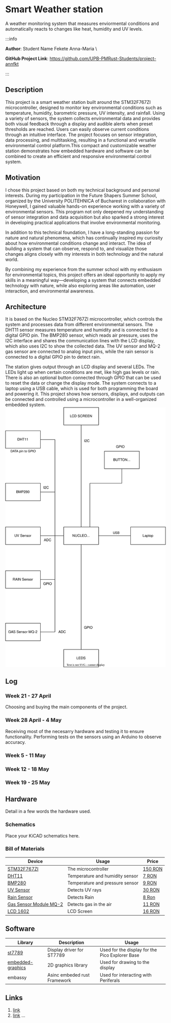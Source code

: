 # Smart Weather station
A weather monitoring system that measures enviormental conditions  and automatically reacts to changes like heat, humidity and UV levels.

:::info 

**Author**: Student Name Fekete Anna-Maria \

**GitHub Project Link**: https://github.com/UPB-PMRust-Students/project-annfkt

:::

## Description

This project is a smart weather station built around the STM32F767ZI microcontroller, designed to monitor key environmental conditions such as temperature, humidity, barometric pressure, UV intensity, and rainfall. Using a variety of sensors, the system collects environmental data and provides both visual feedback through a display and audible alerts when preset thresholds are reached. Users can easily observe current conditions through an intuitive interface. The project focuses on sensor integration, data processing, and multitasking, resulting in a functional and versatile environmental control platform.This compact and customizable weather station demonstrates how embedded hardware and software can be combined to create an efficient and responsive environmental control system.

## Motivation

I chose this project based on both my technical background and personal interests. During my participation in the Future Shapers Summer School, organized by the University POLITEHNICA of Bucharest in collaboration with Honeywell, I gained valuable hands-on experience working with a variety of environmental sensors. This program not only deepened my understanding of sensor integration and data acquisition but also sparked a strong interest in developing practical applications that involve environmental monitoring.

In addition to this technical foundation, I have a long-standing passion for nature and natural phenomena, which has continually inspired my curiosity about how environmental conditions change and interact. The idea of building a system that can observe, respond to, and visualize those changes aligns closely with my interests in both technology and the natural world.

By combining my experience from the summer school with my enthusiasm for environmental topics, this project offers an ideal opportunity to apply my skills in a meaningful way—developing a system that connects embedded technology with nature, while also exploring areas like automation, user interaction, and environmental awareness.

## Architecture 

It is based on the Nucleo STM32F767ZI microcontroller, which controls the system and processes data from different environmental sensors. The DHT11 sensor measures temperature and humidity and is connected to a digital GPIO pin. The BMP280 sensor, which reads air pressure, uses the I2C interface and shares the communication lines with the LCD display, which also uses I2C to show the collected data. The UV sensor and MQ-2 gas sensor are connected to analog input pins, while the rain sensor is connected to a digital GPIO pin to detect rain.

The station gives output through an LCD display and several LEDs. The LEDs light up when certain conditions are met, like high gas levels or rain. There is also an optional button connected through GPIO that can be used to reset the data or change the display mode. The system connects to a laptop using a USB cable, which is used for both programming the board and powering it. This project shows how sensors, displays, and outputs can be connected and controlled using a microcontroller in a well-organized embedded system.
![Schematic Diagram](Diagram.svg)
## Log

<!-- write your progress here every week -->

### Week 21 - 27 April
Choosing and buying the main components of the project.

### Week 28 April - 4 May
Receiving  most of the necesarry hardware and testing it to ensure functionality.
Performing tests on the sensors using an Arduino to observe accuracy.

### Week 5 - 11 May

### Week 12 - 18 May

### Week 19 - 25 May

## Hardware

Detail in a few words the hardware used.

### Schematics

Place your KiCAD schematics here.

### Bill of Materials

<!-- Fill out this table with all the hardware components that you might need.

The format is 
```
| [Device](link://to/device) | This is used ... | [price](link://to/store) |

```

-->

| Device | Usage | Price |
|--------|--------|-------|
| [STM32F767ZI](https://community.st.com/t5/stm32-mcus-products/getting-started-with-stm32f767zi/td-p/393384) | The microcontroller | [150 RON](https://www.tme.eu/ro/details/nucleo-l496zg/kituri-de-dezvoltare-stm/stmicroelectronics/?brutto=1&currency=RON&utm_source=google&utm_medium=cpc&utm_campaign=RUMUNIA%20%5BPLA%5D%20CSS&gad_source=1&gad_campaignid=10591401989&gbraid=0AAAAADyylhJslZBEB_0nbud_bTPnF0Cr7&gclid=Cj0KCQjw_dbABhC5ARIsAAh2Z-T7umUOvDhnYLHLi6mAC9NWR94C_WWwn-O-1GjxfoASqPme8mpvBOcaAheeEALw_wcB) |
|[DHT11](https://randomnerdtutorials.com/esp32-dht11-dht22-temperature-humidity-sensor-arduino-ide/)|Temperature and humidity sensor|[7 RON](https://www.bitmi.ro/modul-senzor-de-temperatura-si-umiditate-dht11-compatibil-arduino-10393.html?gad_source=1&gad_campaignid=21312430054&gbraid=0AAAAADLag-l9sLX5JFk2SUW07oJY9cwkP&gclid=Cj0KCQjw_dbABhC5ARIsAAh2Z-SEj5EVdTPHdqKYIvsgy2Yz_DyTOI8Zq8XX5cPLcJB31AZycjcqdnoaAoS9EALw_wcB)|
|[BMP280](https://www.youtube.com/watch?v=8nPW7nZEMiA)|Temperature and pressure sensor|[9 RON](https://sigmanortec.ro/modul-presiune-temperatura-si-umiditate-bmp280-5v?SubmitCurrency=1&id_currency=2&gad_source=1&gad_campaignid=22174019478&gbraid=0AAAAAC3W72NKFDYwdfyTTpSdW2LkNtz2F&gclid=Cj0KCQjw_dbABhC5ARIsAAh2Z-QAfzGGx1iYgA6aDzzKQEfz8v_HAdNXpbOv6NtgQyOdE76V_kryGzYaAiMfEALw_wcB)|
|[UV Sensor](https://www.youtube.com/watch?v=vJct0vD6WWg)|Detects UV rays|[30 RON](https://sigmanortec.ro/Senzor-UV-p135396936?SubmitCurrency=1&id_currency=2&gad_source=1&gad_campaignid=22174019478&gbraid=0AAAAAC3W72NKFDYwdfyTTpSdW2LkNtz2F&gclid=Cj0KCQjw_dbABhC5ARIsAAh2Z-R-x7NfHpjRiFCjC3kZh7JzyKZVfzkdEG79hsjOL4drh9XUx20E8WsaAm0MEALw_wcB)|
|[Rain Sensor](https://www.youtube.com/watch?v=p6Td_d9ItFE)|Detects Rain|[8 Ron](https://sigmanortec.ro/Modul-senzor-ploaie-p126182467)|
|[Gas Sensor Module MQ-2](https://www.youtube.com/watch?v=SJV51kScJLg)|Detects gas in the air|[11 RON](https://www.optimusdigital.ro/ro/senzori-de-gaze/107-modul-senzor-gas-mq-2.html)|
|[LCD 1602](https://www.youtube.com/watch?app=desktop&v=g9P9tFjDsCk)|LCD Screen|[16 RON](https://www.optimusdigital.ro/ro/optoelectronice-lcd-uri/2894-lcd-cu-interfata-i2c-si-backlight-albastru.html?gad_source=1&gad_campaignid=19615979487&gbraid=0AAAAADv-p3DST91rElLA-XfsBRapIVDc8&gclid=Cj0KCQjw_dbABhC5ARIsAAh2Z-QsNJRul-ToPWptOIpYHZcAVjxGyZ0mW1CtNOFzdc7oehQKJzZ7R3YaAjjcEALw_wcB)|


## Software

| Library | Description | Usage |
|---------|-------------|-------|
| [st7789](https://github.com/almindor/st7789) | Display driver for ST7789 | Used for the display for the Pico Explorer Base |
| [embedded-graphics](https://github.com/embedded-graphics/embedded-graphics) | 2D graphics library | Used for drawing to the display |
|embassy|Asinc embeded rust Framework|Used for interacting with Periferals|

## Links

<!-- Add a few links that inspired you and that you think you will use for your project -->

1. [link](https://example.com)
2. [link](https://example3.com)
...
 